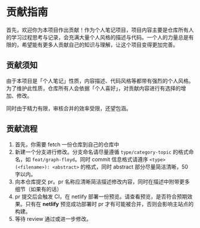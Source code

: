 # 贡献指南

首先，欢迎你为本项目作出贡献！作为个人笔记项目，项目内容主要是仓库所有人的学习过程思考与记录，会充满大量个人风格的描述与代码。一个人的力量总是有限的，希望能有更多人贡献自己的知识与理解，让这个项目变得更加完善。

## 贡献须知

由于本项目是「个人笔记」性质，内容描述、代码风格等都带有强烈的个人风格。为了维护此性质，仓库所有人会依据「个人喜好」，对贡献内容进行有选择的增加、修改。

同时由于精力有限，审核合并的效率受限，还望包涵。

## 贡献流程

1. 首先，你需要 fetch 一份仓库到自己的仓库中
2. 新建一个分支进行修改。分支命名请尽量遵循 `type/category-topic` 的格式命名，如 `feat/graph-floyd`。同时 commit 信息格式请遵序 `<type>(<filename>): <abstract>` 的格式，同时 abstract 部分尽量简洁清晰，50 字以内。
3. 向本仓库提交 pr。pr 名称应清晰简洁描述修改内容，同时在描述中附带更多细节（如果有的话）
4. pr 提交后会触发 CI，在 netlify 部署一份预览。请查看预览，是否符合预期效果。只有在 **netlify** 预览成功部署时 pr 才有可能被合并，否则会影响主站点的构建。
5. 等待 review 通过或进一步修改。
